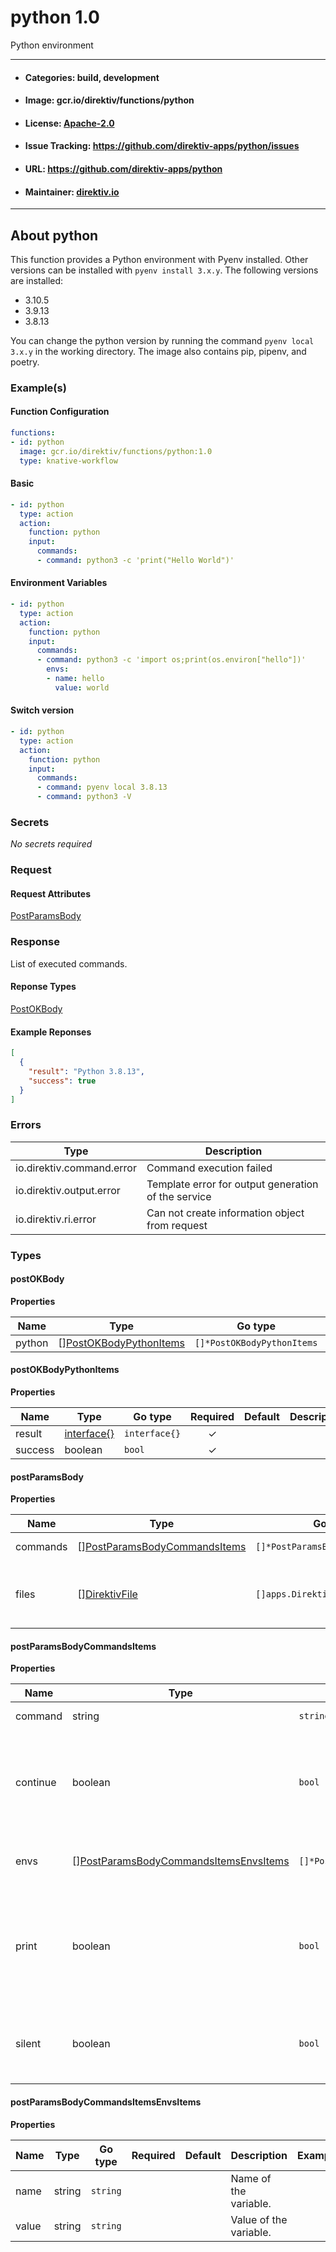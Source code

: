 
# python 1.0

Python environment

---
- #### Categories: build, development
- #### Image: gcr.io/direktiv/functions/python 
- #### License: [Apache-2.0](https://www.apache.org/licenses/LICENSE-2.0)
- #### Issue Tracking: https://github.com/direktiv-apps/python/issues
- #### URL: https://github.com/direktiv-apps/python
- #### Maintainer: [direktiv.io](https://www.direktiv.io) 
---

## About python

This function provides a Python environment with Pyenv installed. Other versions can be installed with `pyenv install 3.x.y`. The following versions are installed:
- 3.10.5
- 3.9.13
- 3.8.13

You can change the python version by running the command `pyenv local 3.x.y` in the working directory. The image also contains pip, pipenv, and poetry.

### Example(s)
  #### Function Configuration
```yaml
functions:
- id: python
  image: gcr.io/direktiv/functions/python:1.0
  type: knative-workflow
```
   #### Basic
```yaml
- id: python
  type: action
  action:
    function: python
    input: 
      commands:
      - command: python3 -c 'print("Hello World")'
```
   #### Environment Variables
```yaml
- id: python
  type: action
  action:
    function: python
    input:
      commands:
      - command: python3 -c 'import os;print(os.environ["hello"])'
        envs: 
        - name: hello
          value: world
```
   #### Switch version
```yaml
- id: python
  type: action
  action:
    function: python
    input:
      commands:
      - command: pyenv local 3.8.13
      - command: python3 -V
```

   ### Secrets


*No secrets required*







### Request



#### Request Attributes
[PostParamsBody](#post-params-body)

### Response
  List of executed commands.
#### Reponse Types
    
  

[PostOKBody](#post-o-k-body)
#### Example Reponses
    
```json
[
  {
    "result": "Python 3.8.13",
    "success": true
  }
]
```

### Errors
| Type | Description
|------|---------|
| io.direktiv.command.error | Command execution failed |
| io.direktiv.output.error | Template error for output generation of the service |
| io.direktiv.ri.error | Can not create information object from request |


### Types
#### <span id="post-o-k-body"></span> postOKBody

  



**Properties**

| Name | Type | Go type | Required | Default | Description | Example |
|------|------|---------|:--------:| ------- |-------------|---------|
| python | [][PostOKBodyPythonItems](#post-o-k-body-python-items)| `[]*PostOKBodyPythonItems` |  | |  |  |


#### <span id="post-o-k-body-python-items"></span> postOKBodyPythonItems

  



**Properties**

| Name | Type | Go type | Required | Default | Description | Example |
|------|------|---------|:--------:| ------- |-------------|---------|
| result | [interface{}](#interface)| `interface{}` | ✓ | |  |  |
| success | boolean| `bool` | ✓ | |  |  |


#### <span id="post-params-body"></span> postParamsBody

  



**Properties**

| Name | Type | Go type | Required | Default | Description | Example |
|------|------|---------|:--------:| ------- |-------------|---------|
| commands | [][PostParamsBodyCommandsItems](#post-params-body-commands-items)| `[]*PostParamsBodyCommandsItems` |  | | Array of commands. |  |
| files | [][DirektivFile](#direktiv-file)| `[]apps.DirektivFile` |  | | File to create before running commands. |  |


#### <span id="post-params-body-commands-items"></span> postParamsBodyCommandsItems

  



**Properties**

| Name | Type | Go type | Required | Default | Description | Example |
|------|------|---------|:--------:| ------- |-------------|---------|
| command | string| `string` |  | | Command to run | `python3 -c 'print(\"jens\")` |
| continue | boolean| `bool` |  | | Stops excecution if command fails, otherwise proceeds with next command |  |
| envs | [][PostParamsBodyCommandsItemsEnvsItems](#post-params-body-commands-items-envs-items)| `[]*PostParamsBodyCommandsItemsEnvsItems` |  | | Environment variables set for each command. | `[{"name":"MYVALUE","value":"hello"}]` |
| print | boolean| `bool` |  | `true`| If set to false the command will not print the full command with arguments to logs. |  |
| silent | boolean| `bool` |  | | If set to false the command will not print output to logs. |  |


#### <span id="post-params-body-commands-items-envs-items"></span> postParamsBodyCommandsItemsEnvsItems

  



**Properties**

| Name | Type | Go type | Required | Default | Description | Example |
|------|------|---------|:--------:| ------- |-------------|---------|
| name | string| `string` |  | | Name of the variable. |  |
| value | string| `string` |  | | Value of the variable. |  |

 
